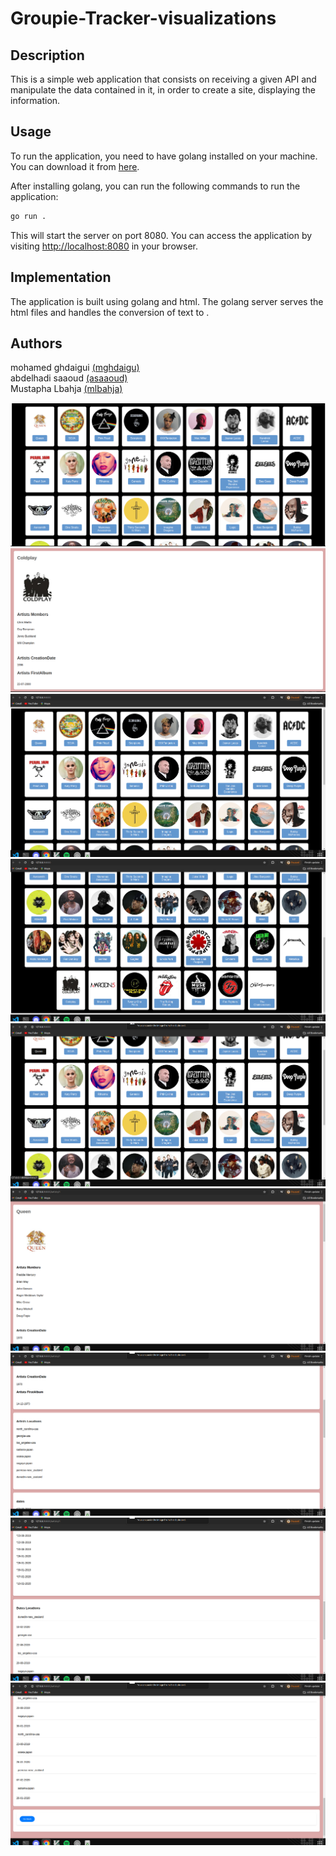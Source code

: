 # Groupie-Tracker-visualizations

## Description

This is a simple web application that consists on receiving a given API and manipulate the data contained in it, in order to create a site, displaying the information.

## Usage

To run the application, you need to have golang installed on your machine. You can download it from [here](https://golang.org/dl/).

After installing golang, you can run the following commands to run the application:

```bash
go run .
```

This will start the server on port 8080. You can access the application by visiting [http://localhost:8080](http://localhost:8080) in your browser.

## Implementation

The application is built using golang and html. The golang server serves the html files and handles the conversion of text to .


## Authors
mohamed ghdaigui [(mghdaigu)](https://learn.zone01oujda.ma/git/mghdaigu)<br>
abdelhadi saaoud [(asaaoud)](https://learn.zone01oujda.ma/git/asaaoud)<br>
Mustapha Lbahja [(mlbahja)](https://learn.zone01oujda.ma/git/mlbahja)<br>

![Screenshot 1](images/s1.png)
![Screenshot 2](images/s2.png)
![Screenshot 3](images/s3.png)
![Screenshot 4](images/s4.png)
![Screenshot 5](images/s5.png)
![Screenshot 6](images/s6.png)
![Screenshot 7](images/s7.png)
![Screenshot 8](images/s8.png)
![Screenshot 9](images/s9.png)



